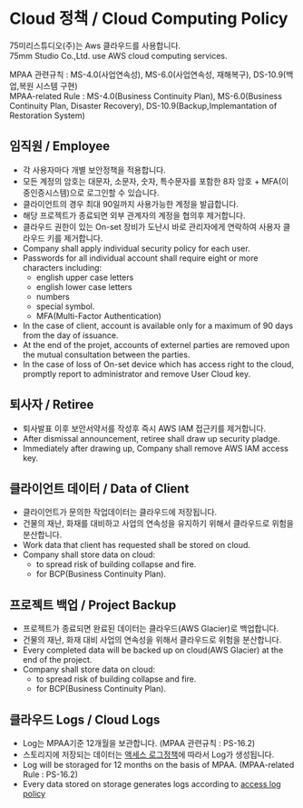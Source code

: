 # Cloud 정책 / Cloud Computing Policy
75미리스튜디오(주)는 Aws 클라우드를 사용합니다.<br/>
75mm Studio Co.,Ltd. use AWS cloud computing services.

MPAA 관련규칙 : MS-4.0(사업연속성), MS-6.0(사업연속성, 재해복구), DS-10.9(백업,복원 시스템 구현)<br/>
MPAA-related Rule : MS-4.0(Business Continuity Plan), MS-6.0(Business Continuity Plan, Disaster Recovery), DS-10.9(Backup,Implemantation of Restoration System)

## 임직원 / Employee
- 각 사용자마다 개별 보안정책을 적용합니다.
- 모든 계정의 암호는 대문자, 소문자, 숫자, 특수문자를 포함한 8자 암호 + MFA(이중인증시스템)으로 로그인할 수 있습니다.
- 클라이언트의 경우 최대 90일까지 사용가능한 계정을 발급합니다.
- 해당 프로젝트가 종료되면 외부 관계자의 계정을 협의후 제거합니다.
- 클라우드 권한이 있는 On-set 장비가 도난시 바로 관리자에게 연락하여 사용자 클라우드 키를 제거합니다.
- Company shall apply individual security policy for each user.
- Passwords for all individual account shall require eight or more characters including:
    - english upper case letters
    - english lower case letters
    - numbers
    - special symbol.
    - MFA(Multi-Factor Authentication)
- In the case of client, account is available only for a maximum of 90 days from the day of issuance.
- At the end of the projet, accounts of externel parties are removed upon the mutual consultation between the parties.
- In the case of loss of On-set device which has access right to the cloud, promptly report to administrator and remove User Cloud key.

## 퇴사자 / Retiree
- 퇴사발표 이후 보안서약서를 작성후 즉시 AWS IAM 접근키를 제거합니다.
- After dismissal announcement, retiree shall draw up security pladge.
- Immediately after drawing up, Company shall remove AWS IAM access key.

## 클라이언트 데이터 / Data of Client
- 클라이언트가 문의한 작업데이터는 클라우드에 저장됩니다.
- 건물의 재난, 화재를 대비하고 사업의 연속성을 유지하기 위해서 클라우드로 위험을 분산합니다.
- Work data that client has requested shall be stored on cloud.
- Company shall store data on cloud:
    - to spread risk of building collapse and fire.
    - for BCP(Business Continuity Plan).
    
## 프로젝트 백업 / Project Backup
- 프로젝트가 종료되면 완료된 데이터는 클라우드(AWS Glacier)로 백업합니다.
- 건물의 재난, 화재 대비 사업의 연속성을 위해서 클라우드로 위험을 분산합니다.
- Every completed data will be backed up on cloud(AWS Glacier) at the end of the project.
- Company shall store data on cloud:
    - to spread risk of building collapse and fire.
    - for BCP(Business Continuity Plan).
    
## 클라우드 Logs / Cloud Logs
- Log는 MPAA기준 12개월을 보관합니다. (MPAA 관련규칙 : PS-16.2)
- 스토리지에 저장되는 데이터는 [액세스 로그정책](https://docs.aws.amazon.com/ko_kr/AmazonS3/latest/dev/ServerLogs.html#BucketLoggingStatusChanges)에 따라서 Log가 생성됩니다.
- Log will be storaged for 12 months on the basis of MPAA. (MPAA-related Rule : PS-16.2)
- Every data stored on storage generates logs according to [access log policy](https://docs.aws.amazon.com/ko_kr/AmazonS3/latest/dev/ServerLogs.html#BucketLoggingStatusChanges)
